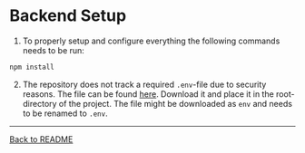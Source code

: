# Backend Setup

1. To properly setup and configure everything the following commands needs to be run:

```bash
npm install
```

2. The repository does not track a required `.env`-file due to security reasons. The file can be found [here](https://drive.google.com/file/d/1lmhCGe8ItjaIrP0iR04PWg-1RiKhOH2k/view?usp=drive_link). Download it and place it in the root-directory of the project. The file might be downloaded as `env` and needs to be renamed to `.env`.

---

[Back to README](/README.md)
